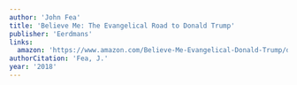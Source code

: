 ```yaml
---
author: 'John Fea'
title: 'Believe Me: The Evangelical Road to Donald Trump'
publisher: 'Eerdmans'
links:
  amazon: 'https://www.amazon.com/Believe-Me-Evangelical-Donald-Trump/dp/0802876412'
authorCitation: 'Fea, J.'
year: '2018'
---
```

